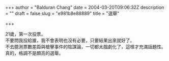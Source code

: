 +++
author = "Balduran Chang"
date = 2004-03-20T09:06:32Z
description = ""
draft = false
slug = "e981b8e88889"
title = "選舉"

+++


21歲，第一次投票。  
 不要問我投給誰，我不會表明也沒有必要，只要結果出來就好了。  
 不去臆測票數差距與槍擊事件的陰謀論，一切都太戲劇化了，這樣才充滿話題性。  
 真的，格調不是頗高的選舉。

